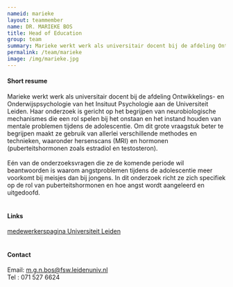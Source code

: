 ```yaml
---
nameid: marieke
layout: teammember
name: DR. MARIEKE BOS
title: Head of Education
group: team
summary: Marieke werkt werk als universitair docent bij de afdeling Ontwikkelings- en Onderwijspsychologie van het Insituut Psychologie aan de Universiteit Leiden. Haar onderzoek is gericht op het begrijpen van neurobiologische mechanismes die een rol spelen bij het onstaan en het instand houden van mentale problemen tijdens de adolescentie.
permalink: /team/marieke
image: /img/marieke.jpg
---
```




#### Short resume
Marieke werkt werk als universitair docent bij de afdeling Ontwikkelings- en Onderwijspsychologie van het Insituut 
Psychologie aan de Universiteit Leiden. Haar onderzoek is gericht op het begrijpen van neurobiologische mechanismes die een rol spelen bij het 
onstaan en het instand houden van mentale problemen tijdens de adolescentie. Om dit grote vraagstuk beter te begrijpen maakt ze gebruik van allerlei 
verschillende methodes en technieken, waaronder hersenscans (MRI) en hormonen (puberteitshormonen zoals estradiol en testosteron). 
<br>
<br>
Eén van de onderzoeksvragen die ze de komende periode wil beantwoorden is waarom angstproblemen tijdens de adolescentie meer voorkomt bij meisjes dan bij jongens. 
In dit onderzoek richt ze zich specifiek op de rol van puberteitshormonen en hoe angst wordt aangeleerd en uitgedoofd. 
<br>
<br>

#### Links
[medewerkerspagina Universiteit Leiden](https://www.universiteitleiden.nl/medewerkers/marieke-bos#tab-1)
<br>
<br>

#### Contact
Email: m.g.n.bos@fsw.leidenuniv.nl
<br>
Tel : 071 527 6624

